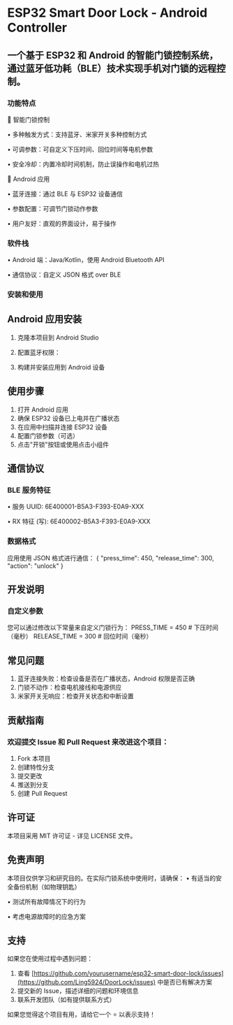 # ESP32 Smart Door Lock - Android Controller

## 一个基于 ESP32 和 Android 的智能门锁控制系统，通过蓝牙低功耗（BLE）技术实现手机对门锁的远程控制。

### 功能特点

🚪 智能门锁控制

• 多种触发方式：支持蓝牙、米家开关多种控制方式

• 可调参数：可自定义下压时间、回位时间等电机参数

• 安全冷却：内置冷却时间机制，防止误操作和电机过热

📱 Android 应用

• 蓝牙连接：通过 BLE 与 ESP32 设备通信

• 参数配置：可调节门锁动作参数

• 用户友好：直观的界面设计，易于操作

### 软件栈

• Android 端：Java/Kotlin，使用 Android Bluetooth API

• 通信协议：自定义 JSON 格式 over BLE

### 安装和使用

## Android 应用安装

1. 克隆本项目到 Android Studio
2. 配置蓝牙权限：
   <uses-permission android:name="android.permission.BLUETOOTH"/>
   <uses-permission android:name="android.permission.BLUETOOTH_ADMIN"/>
   <uses-permission android:name="android.permission.ACCESS_FINE_LOCATION"/>
   <!-- Android 12+ 所需权限 -->
   <uses-permission android:name="android.permission.BLUETOOTH_SCAN"/>
   <uses-permission android:name="android.permission.BLUETOOTH_CONNECT"/>
   
3. 构建并安装应用到 Android 设备

## 使用步骤

1. 打开 Android 应用
2. 确保 ESP32 设备已上电并在广播状态
3. 在应用中扫描并连接 ESP32 设备
4. 配置门锁参数（可选）
5. 点击"开锁"按钮或使用点击小组件

## 通信协议

### BLE 服务特征

• 服务 UUID: 6E400001-B5A3-F393-E0A9-XXX

• RX 特征 (写): 6E400002-B5A3-F393-E0A9-XXX

### 数据格式

应用使用 JSON 格式进行通信：
{
  "press_time": 450,
  "release_time": 300,
  "action": "unlock"
}

## 开发说明

### 自定义参数

您可以通过修改以下常量来自定义门锁行为：
PRESS_TIME = 450     # 下压时间（毫秒）
RELEASE_TIME = 300    # 回位时间（毫秒）

## 常见问题

1. 蓝牙连接失败：检查设备是否在广播状态，Android 权限是否正确
2. 门锁不动作：检查电机接线和电源供应
3. 米家开关无响应：检查开关状态和中断设置

## 贡献指南

### 欢迎提交 Issue 和 Pull Request 来改进这个项目：
1. Fork 本项目
2. 创建特性分支
3. 提交更改
4. 推送到分支
5. 创建 Pull Request

## 许可证

本项目采用 MIT 许可证 - 详见 LICENSE 文件。

## 免责声明

本项目仅供学习和研究目的。在实际门锁系统中使用时，请确保：
• 有适当的安全备份机制（如物理钥匙）

• 测试所有故障情况下的行为

• 考虑电源故障时的应急方案

## 支持

如果您在使用过程中遇到问题：
1. 查看 [https://github.com/yourusername/esp32-smart-door-lock/issues](https://github.com/Ling5924/DoorLock/issues) 中是否已有解决方案
2. 提交新的 Issue，描述详细的问题和环境信息
3. 联系开发团队（如有提供联系方式）

如果您觉得这个项目有用，请给它一个 ⭐ 以表示支持！
